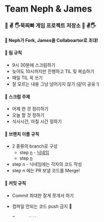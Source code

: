 # Team Neph & James 



###  :punch: :v: 🖐묵찌빠 게임 프로젝트 저장소 :punch: :v:🖐



#### :seedling: Neph가 Fork, James을 Collaboartor로 초대! 



#### :seedling: 팀 규칙

- 9시 30분에 스크럼하기
- 늦어도 10시까지만 진행하고 TIL 및 복습하기
- 매일 TIL 꼭 쓰기
- 잘 모르는 내용 그냥 넘어가지 않기 (같이 공유 !)




#### :seedling: 스크럼 주제

- 어제 한 것 정리하기
- 오늘 할 것 정하기
- 식사시간, 마칠 시간 정하기



#### :seedling: 브렌치 이름 규칙

- 2 종류의 branch로 구성
  - step <u>n</u> - <u>닉네임</u> 
  - step <u>n</u>
- step n - 닉네임에는 각자의 코드 작성
- step n 에는 PR 보낼 코드를 Merge!



#### :seedling: 커밋 규칙

- Commit 최대한 잘게 쪼개서 하기
- 컴파일 안되는 코드 push 금지 :no_entry_sign:




  #### :seedling: Type 규칙

  - Feat ⭐️: 새로운 코드나 기능 추가
  - Style :dark_sunglasses: : 기능이나 로직 변경 없이, 오탈자 등 변경
  - Refactor :page_facing_up: : 변수 이름을 바꾸거나, 코드 수정
  - Fix 🛠 : bug 수정(사용자 입장에서 느껴지는 것들)
  - Docs :book: : 문서파일 추가 및 수정
  - Chore 🧹 : 기타업무



  #### :seedling: 코딩 컨벤션

  - 함수 하나당 하나의 기능 지향하기!
  - naming에 신경쓰기 (애플 공식문서 참고하자)!
  - 코드 줄넘김 규칙:
  1. 메소드 위 아래 한 칸 줄넘김
  2. 흐름제어 구문 위 아래 한 칸 줄넘김
  3. 연속된 struct, class, enum 위 아래 한 칸 줄넘김
  4. 메소드 속 코드는 기본적으로 붙여 쓰되 도중에 흐름 제어 또는 에러 처리를 쓰는 경우 해당 코드 블럭 위 아래 한 칸 줄넘김
